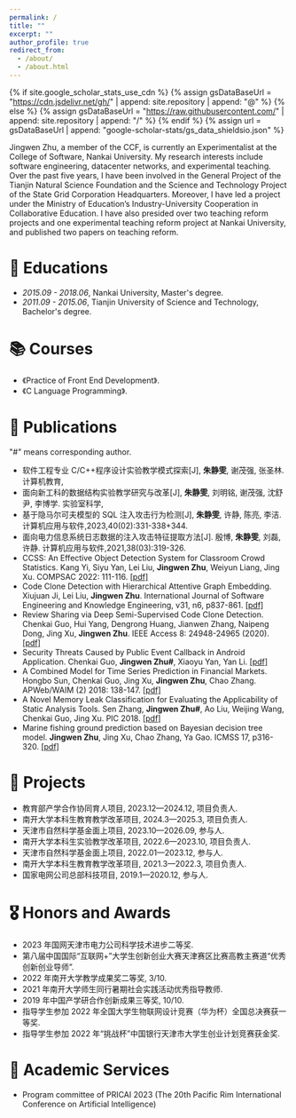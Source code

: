 ```yaml
---
permalink: /
title: ""
excerpt: ""
author_profile: true
redirect_from:
  - /about/
  - /about.html
---
```


{% if site.google_scholar_stats_use_cdn %}
{% assign gsDataBaseUrl = "https://cdn.jsdelivr.net/gh/" | append: site.repository | append: "@" %}
{% else %}
{% assign gsDataBaseUrl = "https://raw.githubusercontent.com/" | append: site.repository | append: "/" %}
{% endif %}
{% assign url = gsDataBaseUrl | append: "google-scholar-stats/gs_data_shieldsio.json" %}

<span class='anchor' id='about-me'></span>

Jingwen Zhu, a member of the CCF, is currently an Experimentalist at the College of Software, Nankai University. My research interests include software engineering, datacenter networks, and experimental teaching. Over the past five years, I have been involved in the General Project of the Tianjin Natural Science Foundation and the Science and Technology Project of the State Grid Corporation Headquarters. Moreover, I have led a project under the Ministry of Education’s Industry-University Cooperation in Collaborative Education. I have also presided over two teaching reform projects and one experimental teaching reform project at Nankai University, and published two papers on teaching reform.

# 📖 Educations

- _2015.09 - 2018.06_, Nankai University, Master's degree.
- _2011.09 - 2015.06_, Tianjin University of Science and Technology, Bachelor's degree.

# 📚 Courses

- 《Practice of Front End Development》.
- 《C Language Programming》.

# 📝 Publications

"#" means corresponding author.

- 软件工程专业 C/C++程序设计实验教学模式探索[J], **朱静雯**, 谢茂强, 张圣林. 计算机教育,
- 面向新工科的数据结构实验教学研究与改革[J], **朱静雯**, 刘明铭, 谢茂强, 沈舒尹, 李博学. 实验室科学,
- 基于隐马尔可夫模型的 SQL 注入攻击行为检测[J], **朱静雯**, 许静, 陈亮, 李洁. 计算机应用与软件,2023,40(02):331-338+344.
- 面向电力信息系统日志数据的注入攻击特征提取方法[J]. 殷博, **朱静雯**, 刘磊, 许静. 计算机应用与软件,2021,38(03):319-326.
- CCSS: An Effective Object Detection System for Classroom Crowd Statistics. Kang Yi, Siyu Yan, Lei Liu, **Jingwen Zhu**, Weiyun Liang, Jing Xu. COMPSAC 2022: 111-116. [[pdf]](https://ieeexplore.ieee.org/stamp/stamp.jsp?tp=&arnumber=9842734)
- Code Clone Detection with Hierarchical Attentive Graph Embedding. Xiujuan Ji, Lei Liu, **Jingwen Zhu**. International Journal of Software Engineering and Knowledge Engineering, v31, n6, p837-861. [[pdf]](https://www.worldscientific.com/doi/abs/10.1142/S021819402150025X)
- Review Sharing via Deep Semi-Supervised Code Clone Detection. Chenkai Guo, Hui Yang, Dengrong Huang, Jianwen Zhang, Naipeng Dong, Jing Xu, **Jingwen Zhu**. IEEE Access 8: 24948-24965 (2020). [[pdf]](https://ieeexplore.ieee.org/stamp/stamp.jsp?tp=&arnumber=8959206)
- Security Threats Caused by Public Event Callback in Android Application. Chenkai Guo, **Jingwen Zhu#**, Xiaoyu Yan, Yan Li. [[pdf]](https://iopscience.iop.org/article/10.1088/1742-6596/1453/1/012127/pdf)
- A Combined Model for Time Series Prediction in Financial Markets. Hongbo Sun, Chenkai Guo, Jing Xu, **Jingwen Zhu**, Chao Zhang. APWeb/WAIM (2) 2018: 138-147. [[pdf]](https://link.springer.com/chapter/10.1007/978-3-319-96893-3_11)
- A Novel Memory Leak Classification for Evaluating the Applicability of Static Analysis Tools. Sen Zhang, **Jingwen Zhu#**, Ao Liu, Weijing Wang, Chenkai Guo, Jing Xu. PIC 2018. [[pdf]](https://ieeexplore.ieee.org/document/8706142)
- Marine fishing ground prediction based on Bayesian decision tree model. **Jingwen Zhu**, Jing Xu, Chao Zhang, Ya Gao. ICMSS 17, p316-320. [[pdf]](https://dl.acm.org/doi/10.1145/3034950.3034985)

# 📝 Projects

- 教育部产学合作协同育人项目, 2023.12—2024.12, 项目负责人.
- 南开大学本科生教育教学改革项目, 2024.3—2025.3, 项目负责人.
- 天津市自然科学基金面上项目, 2023.10—2026.09, 参与人.
- 南开大学本科生实验教学改革项目, 2022.6—2023.10, 项目负责人.
- 天津市自然科学基金面上项目, 2022.01—2023.12, 参与人.
- 南开大学本科生教育教学改革项目, 2021.3—2022.3, 项目负责人.
- 国家电网公司总部科技项目, 2019.1—2020.12, 参与人.

# 🎖 Honors and Awards

- 2023 年国网天津市电力公司科学技术进步二等奖.
- 第八届中国国际“互联网+”大学生创新创业大赛天津赛区比赛高教主赛道“优秀创新创业导师”.
- 2022 年南开大学教学成果奖二等奖, 3/10.
- 2021 年南开大学师生同行暑期社会实践活动优秀指导教师.
- 2019 年中国产学研合作创新成果三等奖, 10/10.
- 指导学生参加 2022 年全国大学生物联网设计竞赛（华为杯）全国总决赛获一等奖.
- 指导学生参加 2022 年“挑战杯”中国银行天津市大学生创业计划竞赛获金奖.

# 💬 Academic Services

- Program committee of PRICAI 2023 (The 20th Pacific Rim International Conference on Artificial Intelligence)
